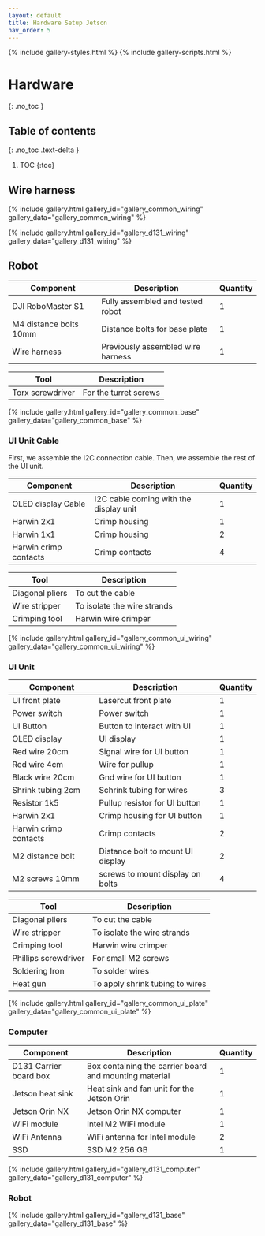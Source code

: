 ```yaml
---
layout: default
title: Hardware Setup Jetson
nav_order: 5
---
```


{% include gallery-styles.html %}
{% include gallery-scripts.html %}

# Hardware
{: .no_toc }

## Table of contents
{: .no_toc .text-delta }

1. TOC
{:toc}

## Wire harness

{% include gallery.html gallery_id="gallery_common_wiring" gallery_data="gallery_common_wiring" %}

{% include gallery.html gallery_id="gallery_d131_wiring" gallery_data="gallery_d131_wiring" %}

## Robot

| Component              | Description                       | Quantity |
|------------------------|-----------------------------------|----------|
| DJI RoboMaster S1      | Fully assembled and tested robot  | 1        |
| M4 distance bolts 10mm | Distance bolts for base plate     | 1        |
| Wire harness           | Previously assembled wire harness | 1        |

| Tool             | Description           |
|------------------|-----------------------|
| Torx screwdriver | For the turret screws |

{% include gallery.html gallery_id="gallery_common_base" gallery_data="gallery_common_base" %}

### UI Unit Cable

First, we assemble the I2C connection cable. Then, we assemble the rest of the UI unit.

| Component             | Description                            | Quantity |
|-----------------------|----------------------------------------|----------|
| OLED display Cable    | I2C cable coming with the display unit | 1        |
| Harwin 2x1            | Crimp housing                          | 1        |
| Harwin 1x1            | Crimp housing                          | 2        |
| Harwin crimp contacts | Crimp contacts                         | 4        |

| Tool                 | Description                       |
|----------------------|-----------------------------------|
| Diagonal pliers      | To cut the cable                  |
| Wire stripper        | To isolate the wire strands       |
| Crimping tool        | Harwin wire crimper               |

{% include gallery.html gallery_id="gallery_common_ui_wiring" gallery_data="gallery_common_ui_wiring" %}

### UI Unit

| Component             | Description                       | Quantity |
|-----------------------|-----------------------------------|----------|
| UI front plate        | Lasercut front plate              | 1        |
| Power switch          | Power switch                      | 1        |
| UI Button             | Button to interact with UI        | 1        |
| OLED display          | UI display                        | 1        |
| Red wire 20cm         | Signal wire for UI button         | 1        |
| Red wire 4cm          | Wire for pullup                   | 1        |
| Black wire 20cm       | Gnd wire for UI button            | 1        |
| Shrink tubing 2cm     | Schrink tubing for wires          | 3        |
| Resistor 1k5          | Pullup resistor for UI button     | 1        |
| Harwin 2x1            | Crimp housing for UI button       | 1        |
| Harwin crimp contacts | Crimp contacts                    | 2        |
| M2 distance bolt      | Distance bolt to mount UI display | 2        |
| M2 screws 10mm        | screws to mount display on bolts  | 4        |

| Tool                 | Description                       |
|----------------------|-----------------------------------|
| Diagonal pliers      | To cut the cable                  |
| Wire stripper        | To isolate the wire strands       |
| Crimping tool        | Harwin wire crimper               |
| Phillips screwdriver | For small M2 screws               |
| Soldering Iron       | To solder wires                   |
| Heat gun             | To apply shrink tubing to wires   |

{% include gallery.html gallery_id="gallery_common_ui_plate" gallery_data="gallery_common_ui_plate" %}

### Computer

| Component              | Description                                            | Quantity |
|------------------------|--------------------------------------------------------|----------|
| D131 Carrier board box | Box containing the carrier board and mounting material | 1        |
| Jetson heat sink       | Heat sink and fan unit for the Jetson Orin             | 1        |
| Jetson Orin NX         | Jetson Orin NX computer                                | 1        |
| WiFi module            | Intel M2 WiFi module                                   | 1        |
| WiFi Antenna           | WiFi antenna for Intel module                          | 2        |
| SSD                    | SSD M2 256 GB                                          | 1        |

{% include gallery.html gallery_id="gallery_d131_computer" gallery_data="gallery_d131_computer" %}

### Robot

{% include gallery.html gallery_id="gallery_d131_base" gallery_data="gallery_d131_base" %}
